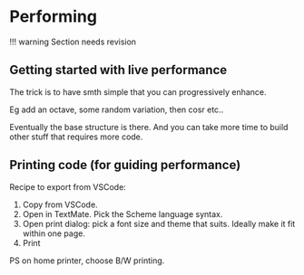
# Performing

!!! warning
    Section needs revision

## Getting started with live performance

The trick is to have smth simple that you can progressively enhance. 

Eg add an octave, some random variation, then cosr etc..

Eventually the base structure is there. And you can take more time to build other stuff that requires more code.


## Printing code (for guiding performance) 

Recipe to export from VSCode:

1. Copy from VSCode. 
2. Open in TextMate. Pick the Scheme language syntax. 
3. Open print dialog: pick a font size and theme that suits. Ideally make it fit within one page. 
4. Print

PS on home printer, choose B/W printing.


